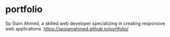 # portfolio
Sp Siam Ahmed, a skilled web developer specializing in creating responsive web applications.
https://spsiamahmed.github.io/portfolio/
